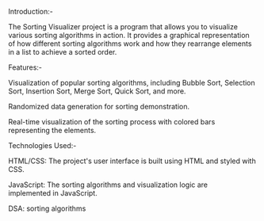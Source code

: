 Introduction:-

The Sorting Visualizer project is a program that allows you to visualize various sorting algorithms in action. It provides a graphical representation of how different sorting algorithms work and how they rearrange elements in a list to achieve a sorted order. 

Features:-

Visualization of popular sorting algorithms, including Bubble Sort, Selection Sort, Insertion Sort, Merge Sort, Quick Sort, and more.

Randomized data generation for sorting demonstration.

Real-time visualization of the sorting process with colored bars representing the elements.

Technologies Used:-

HTML/CSS: The project's user interface is built using HTML and styled with CSS.

JavaScript: The sorting algorithms and visualization logic are implemented in JavaScript.

DSA: sorting algorithms
